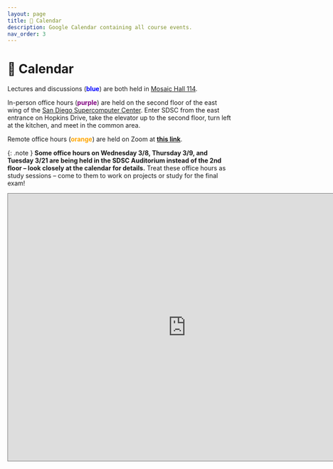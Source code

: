 ```yaml
---
layout: page
title: 📆 Calendar
description: Google Calendar containing all course events.
nav_order: 3
---
```


# 📆 Calendar

Lectures and discussions (<span style="color:blue"><b>blue</b></span>) are both held in [Mosaic Hall 114](https://goo.gl/maps/irMmi7i1t4Bd6x7x6).

In-person office hours (<span style="color:purple"><b>purple</b></span>) are
held on the second floor of the east wing of the [San Diego Supercomputer Center](https://g.page/SDSC_UCSanDiego?share). Enter SDSC from the east
entrance on Hopkins Drive, take the elevator up to the second floor, turn left
at the kitchen, and meet in the common area.

Remote office hours (<span style="color:orange"><b>orange</b></span>) are held on Zoom at [**this link**](https://ucsd.zoom.us/j/95783457651).

{: .note }
**Some office hours on Wednesday 3/8, Thursday 3/9, and Tuesday 3/21 are being held in the SDSC Auditorium instead of the 2nd floor – look closely at the calendar for details.** Treat these office hours as study sessions – come to them to work on projects or study for the final exam!

<iframe src="https://calendar.google.com/calendar/embed?height=600&wkst=1&bgcolor=%23ffffff&ctz=America%2FLos_Angeles&showTitle=0&mode=WEEK&showTabs=0&showCalendars=0&showTz=1&showPrint=0&src=Y18xMTcxM2I4N2M1MzI5ODIzMmE3ZDE1MWVmMTlmZDkwNDVkYmQyNDhhMmVhMzQwNTg5NGM0NTBmYjI2NDNhZTY4QGdyb3VwLmNhbGVuZGFyLmdvb2dsZS5jb20&src=Y19kYWJkMjgxNDhhZDI0NDU0ZGUxMzdlZjU3NmI4Mzg4ZjE4YzBhNWVjN2IzMGM3ODk3NWZhM2Y1YWQ0Mzc4NmM4QGdyb3VwLmNhbGVuZGFyLmdvb2dsZS5jb20&src=Y18wZDhjZDkyNWY2YzI3ZjY1OTVlMWE0NWY4Y2YxNGM2ZjAxNDQwZDM0MDI2YzI1NDMxNWEwOGYxNWY5ZjAxMWJkQGdyb3VwLmNhbGVuZGFyLmdvb2dsZS5jb20&color=%238E24AA&color=%234285F4&color=%23F4511E" style="border:solid 1px #777" width="800" height="600" frameborder="0" scrolling="no"></iframe>